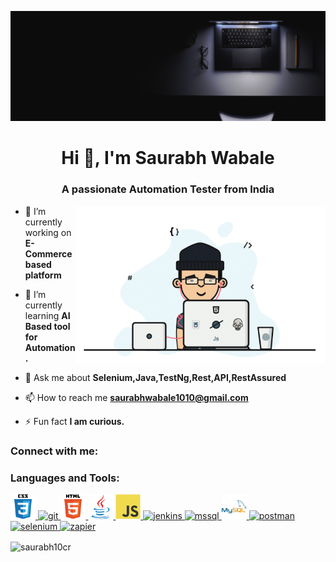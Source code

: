 ![logo](https://github.com/Saurabh10Cr/Saurabh10Cr/blob/main/laptop-with-glowing-screen-table-dark-top-view-copy-space.jpg)
<h1 align="center">Hi 👋, I'm Saurabh Wabale</h1>
<h3 align="center">A passionate Automation Tester from India</h3>

<img align="right" alt="coding" src="https://github.com/Saurabh10Cr/Saurabh10Cr/blob/main/212749171-b84692a8-2b04-4e3b-93ca-ac14705da224.gif" width="400"/>


- 🔭 I’m currently working on **E-Commerce based platform**

- 🌱 I’m currently learning **AI Based tool for Automation.**

- 💬 Ask me about **Selenium,Java,TestNg,Rest,API,RestAssured**

- 📫 How to reach me **saurabhwabale1010@gmail.com**

- ⚡ Fun fact **I am curious.**

<h3 align="left">Connect with me:</h3>
<p align="left">
<a href="https://www.linkedin.com/in/saurabh-wabale-2bab5a202?utm_source=share&utm_campaign=share_via&utm_content=profile&utm_medium=ios_app " alt="saurabh wabale" height="30" width="40" /></a>
</p>

<h3 align="left">Languages and Tools:</h3>
<p align="left"> <a href="https://www.w3schools.com/css/" target="_blank" rel="noreferrer"> <img src="https://raw.githubusercontent.com/devicons/devicon/master/icons/css3/css3-original-wordmark.svg" alt="css3" width="40" height="40"/> </a> <a href="https://git-scm.com/" target="_blank" rel="noreferrer"> <img src="https://www.vectorlogo.zone/logos/git-scm/git-scm-icon.svg" alt="git" width="40" height="40"/> </a> <a href="https://www.w3.org/html/" target="_blank" rel="noreferrer"> <img src="https://raw.githubusercontent.com/devicons/devicon/master/icons/html5/html5-original-wordmark.svg" alt="html5" width="40" height="40"/> </a> <a href="https://www.java.com" target="_blank" rel="noreferrer"> <img src="https://raw.githubusercontent.com/devicons/devicon/master/icons/java/java-original.svg" alt="java" width="40" height="40"/> </a> <a href="https://developer.mozilla.org/en-US/docs/Web/JavaScript" target="_blank" rel="noreferrer"> <img src="https://raw.githubusercontent.com/devicons/devicon/master/icons/javascript/javascript-original.svg" alt="javascript" width="40" height="40"/> </a> <a href="https://www.jenkins.io" target="_blank" rel="noreferrer"> <img src="https://www.vectorlogo.zone/logos/jenkins/jenkins-icon.svg" alt="jenkins" width="40" height="40"/> </a> <a href="https://www.microsoft.com/en-us/sql-server" target="_blank" rel="noreferrer"> <img src="https://www.svgrepo.com/show/303229/microsoft-sql-server-logo.svg" alt="mssql" width="40" height="40"/> </a> <a href="https://www.mysql.com/" target="_blank" rel="noreferrer"> <img src="https://raw.githubusercontent.com/devicons/devicon/master/icons/mysql/mysql-original-wordmark.svg" alt="mysql" width="40" height="40"/> </a> <a href="https://postman.com" target="_blank" rel="noreferrer"> <img src="https://www.vectorlogo.zone/logos/getpostman/getpostman-icon.svg" alt="postman" width="40" height="40"/> </a> <a href="https://www.selenium.dev" target="_blank" rel="noreferrer"> <img src="https://raw.githubusercontent.com/detain/svg-logos/780f25886640cef088af994181646db2f6b1a3f8/svg/selenium-logo.svg" alt="selenium" width="40" height="40"/> </a> <a href="https://zapier.com" target="_blank" rel="noreferrer"> <img src="https://www.vectorlogo.zone/logos/zapier/zapier-icon.svg" alt="zapier" width="40" height="40"/> </a> </p>

<p><img align="center" src="https://github-readme-stats.vercel.app/api/top-langs?username=saurabh10cr&show_icons=true&locale=en&layout=compact" alt="saurabh10cr" /></p>

